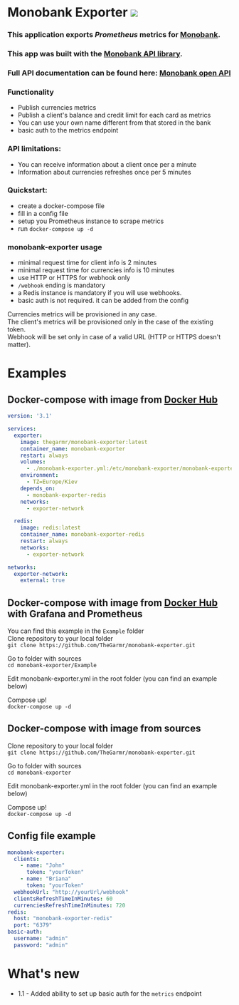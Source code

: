 # Monobank Exporter [<img src="https://img.shields.io/badge/Docker%20Hub-images-blue.svg?logo=Docker">](https://hub.docker.com/r/thegarmr/monobank-exporter)
### This application exports _Prometheus_ metrics for [Monobank](https://www.monobank.ua).
### This app was built with the [Monobank API library](https://github.com/maisak/monobank-api).
### Full API documentation can be found here: [Monobank open API](https://api.monobank.ua/docs/)

### Functionality
  * Publish currencies metrics
  * Publish a client's balance and credit limit for each card as metrics
  * You can use your own name different from that stored in the bank
  * basic auth to the metrics endpoint

### API limitations:
  * You can receive information about a client once per a minute
  * Information about currencies refreshes once per 5 minutes

### Quickstart:
  * create a docker-compose file
  * fill in a config file
  * setup you Prometheus instance to scrape metrics
  * run `docker-compose up -d`

### monobank-exporter usage
  * minimal request time for client info is 2 minutes
  * minimal request time for currencies info is 10 minutes
  * use HTTP or HTTPS for webhook only
  * `/webhook` ending is mandatory
  * a Redis instance is mandatory if you will use webhooks.
  * basic auth is not required. it can be added from the config

Currencies metrics will be provisioned in any case.<br>
The client's metrics will be provisioned only in the case of the existing token.<br>
Webhook will be set only in case of a valid URL (HTTP or HTTPS doesn't matter).<br>

# Examples<br>

## Docker-compose with image from [Docker Hub](https://hub.docker.com/r/thegarmr/monobank-exporter)
```yaml
version: '3.1'

services:
  exporter:
    image: thegarmr/monobank-exporter:latest
    container_name: monobank-exporter
    restart: always
    volumes:
      - ./monobank-exporter.yml:/etc/monobank-exporter/monobank-exporter.yml
    environment:
      - TZ=Europe/Kiev
    depends_on:
      - monobank-exporter-redis
    networks:
      - exporter-network

  redis:
    image: redis:latest
    container_name: monobank-exporter-redis
    restart: always
    networks:
      - exporter-network

networks:
  exporter-network:
    external: true
```

## Docker-compose with image from [Docker Hub](https://hub.docker.com/r/thegarmr/monobank-exporter) with Grafana and Prometheus
You can find this example in the `Example` folder<br>
Clone repository to your local folder<br>
`git clone https://github.com/TheGarmr/monobank-exporter.git`<br>

Go to folder with sources<br>
`cd monobank-exporter/Example`<br>

Edit monobank-exporter.yml in the root folder (you can find an example below)<br>

Compose up!<br>
`docker-compose up -d`<br>

## Docker-compose with image from sources
Clone repository to your local folder<br>
`git clone https://github.com/TheGarmr/monobank-exporter.git`<br>

Go to folder with sources<br>
`cd monobank-exporter`<br>

Edit monobank-exporter.yml in the root folder (you can find an example below)<br>

Compose up!<br>
`docker-compose up -d`<br>

## Config file example
```yaml
monobank-exporter:
  clients:
    - name: "John"
      token: "yourToken"
    - name: "Briana"
      token: "yourToken"
  webhookUrl: "http://yourUrl/webhook"
  clientsRefreshTimeInMinutes: 60
  currenciesRefreshTimeInMinutes: 720
redis:
  host: "monobank-exporter-redis"
  port: "6379"
basic-auth:
  username: "admin"
  password: "admin"
```

# What's new
  * 1.1 - Added ability to set up basic auth for the `metrics` endpoint